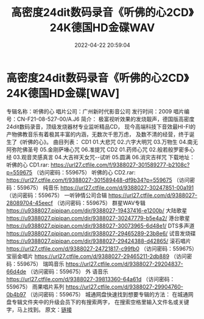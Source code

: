 ﻿---
title: 高密度24dit数码录音《听佛的心2CD》24K德国HD金碟WAV
date: 2022-04-22 20:59:04
categories: WAV车载音乐、镜像
tags: 国语流行
---
# 高密度24dit数码录音《听佛的心2CD》24K德国HD金碟[WAV]

专辑名称：听佛的心
唱片公司：广州新时代影音公司
发行时间：2009
唱片编号：CN-F21-08-527-00/A.J6
简介：
极富视听效果的发烧靓声，德国版高密度24dit数码录音，顶级发烧器材专业监听精品CD，
现今高端科技下音效最HI-FI的产物佛教音乐有着极其丰富的内涵，无数次千思万虑，
及数不清的经营，终于诞生了《听佛的心》。
曲目列表：
CD1
01.大悲咒
02.六字大明咒
03.万物生
04.南无阿弥陀佛圣号
05.金刚萨埵心咒
06.准提咒
CD2
01.药师心咒
02.般若般罗密多心经
03.观音灵感真言
04.大吉祥天女咒--试听
05.圆满
06.消灾吉祥咒
下载地址：
听佛的心 CD1.rar: https://url27.ctfile.com/f/9388027-301589277-b2108c?p=559675
（访问密码：559675）
听佛的心 CD2.rar: https://url27.ctfile.com/f/9388027-301589448-df9b34?p=559675
（访问密码：559675）
纯音乐
https://url27.ctfile.com/d/9388027-30247851-00a191
（访问密码：559675）
一听钟情公司合辑
https://url27.ctfile.com/d/9388027-28089704-45eecf
（访问密码：559675）
群星WAV专辑
https://u9388027.pipipan.com/dir/9388027-19437416-e1200b/
大陆歌星
https://u9388027.pipipan.com/dir/9388027-30247779-b5e4a2/
港台歌星
https://u9388027.pipipan.com/dir/9388027-30073965-6d48e1/
DTS多声道
https://u9388027.pipipan.com/dir/9388027-29465289-23b8e6/
试音发烧碟
https://u9388027.pipipan.com/dir/9388027-29424388-d42865/
滚石唱片
https://url27.ctfile.com/d/9388027-24721817-c99fb0
（访问密码：559675）
宝丽金唱片
https://url27.ctfile.com/d/9388027-29465211-2db889
（访问密码：559675）
瑞鸣音乐
https://url27.ctfile.com/d/9388027-29204837-66d4de
（访问密码：559675）
外
语音乐
https://url27.ctfile.com/d/9388027-39813360-64a61d
（访问密码：559675）
雨果唱片系列
https://url27.ctfile.com/d/9388027-29904760-0b4b97
（访问密码：559675）
城通网盘快速找到想要专辑的方法：
在城通网盘专辑文件夹中的升级会员下的有搜索两字，
在搜索空格里输入文件名或关键字，马上找到。
原文：[链接](https://blog.sina.com.cn/s/blog_1647c7e7601030wsz.html)
